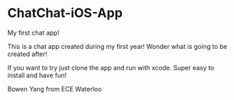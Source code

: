 # ChatChat-iOS-App
My first chat app!

This is a chat app created during my first year! Wonder what is going to be created after!

If you want to try just clone the app and run with xcode. Super easy to install and have fun!

Bowen Yang from ECE Waterloo

